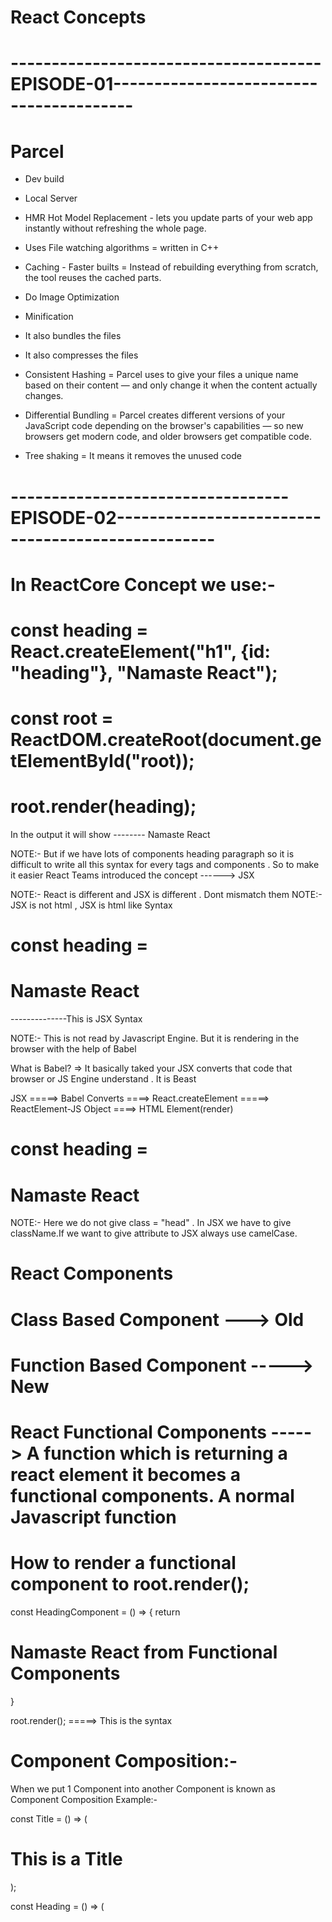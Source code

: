 # React Concepts

# --------------------------------------EPISODE-01----------------------------------------

# Parcel

- Dev build
- Local Server
- HMR Hot Model Replacement - lets you update parts of your web app instantly without refreshing the whole page.
- Uses File watching algorithms = written in C++
- Caching - Faster builts = Instead of rebuilding everything from scratch, the tool reuses the cached parts.
- Do Image Optimization
- Minification
- It also bundles the files
- It also compresses the files
- Consistent Hashing = Parcel uses to give your files a unique name based on their content — and only change it when the content actually changes.
- Differential Bundling = Parcel creates different versions of your JavaScript code depending on the browser's capabilities — so new browsers get modern code, and older browsers get compatible code.

- Tree shaking = It means it removes the unused code

# ----------------------------------EPISODE-02--------------------------------------------------

# In ReactCore Concept we use:-

# const heading = React.createElement("h1", {id: "heading"}, "Namaste React");

# const root = ReactDOM.createRoot(document.getElementById("root));

# root.render(heading);

In the output it will show -------- Namaste React

NOTE:- But if we have lots of components heading paragraph so it is difficult to write all this syntax for every tags and components . So to make it easier React Teams introduced the concept ------> JSX

NOTE:- React is different and JSX is different . Dont mismatch them
NOTE:- JSX is not html , JSX is html like Syntax

# const heading = <h1 id="heading">Namaste React</h1> --------------This is JSX Syntax

NOTE:- This is not read by Javascript Engine. But it is rendering in the browser with the help of Babel

What is Babel?
=> It basically taked your JSX converts that code that browser or JS Engine understand . It is Beast

JSX =====> Babel Converts ====> React.createElement =====> ReactElement-JS Object ====> HTML Element(render)

# const heading = <h1 className="head"> Namaste React </h1>

NOTE:- Here we do not give class = "head" . In JSX we have to give className.If we want to give attribute to JSX always use camelCase.

# React Components

# Class Based Component ---> Old
# Function Based Component -----> New

# React Functional Components -----> A function which is returning a react element it becomes a functional components. A normal Javascript function

# How to render a functional component to root.render();

const HeadingComponent = () => {
return <h1> Namaste React from Functional Components </h1>
}

root.render(<HeadingComponent />); =====> This is the syntax

# Component Composition:-

When we put 1 Component into another Component is known as Component Composition
Example:-

const Title = () => (

<h1 className="Title"> This is a Title </h1>
);

const Heading = () => (

<Title /> -------- Component Composition
<h1 className="Head"> This is a Heading</h1>

);

# We can put any javascript code inside JSX. But we have to write javascript code inside the curly braces - {}

# For example :-

const number = 10000
const Heading = () => (
{ 100 + 200} --------> This is javascript code
{number} -------------> This is javascript code

<h1 className="Head"> This is a Heading </h1>
);

\*\* Output :- 300

# NOTE:- Suppose if we are fetching some data through api and attackers are injecting some malicious data in that api so it does not affect our app because inside our component JSX will sanitize our data automatically for free also we does not care about it.
